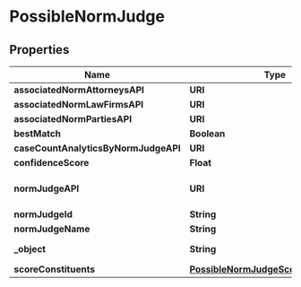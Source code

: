 

# PossibleNormJudge


## Properties

| Name | Type | Description | Notes |
|------------ | ------------- | ------------- | -------------|
|**associatedNormAttorneysAPI** | **URI** |  |  |
|**associatedNormLawFirmsAPI** | **URI** |  |  |
|**associatedNormPartiesAPI** | **URI** |  |  |
|**bestMatch** | **Boolean** |  |  |
|**caseCountAnalyticsByNormJudgeAPI** | **URI** |  |  |
|**confidenceScore** | **Float** |  |  |
|**normJudgeAPI** | **URI** | Link to Details For the Judge. |  |
|**normJudgeId** | **String** |  |  |
|**normJudgeName** | **String** |  |  |
|**_object** | **String** | Name of the object |  |
|**scoreConstituents** | [**PossibleNormJudgeScoreConstituents**](PossibleNormJudgeScoreConstituents.md) |  |  |



